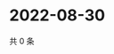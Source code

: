 # 2022-08-30

共 0 条

<!-- BEGIN WEIBO -->
<!-- 最后更新时间 Tue Aug 30 2022 19:14:33 GMT+0800 (China Standard Time) -->

<!-- END WEIBO -->
